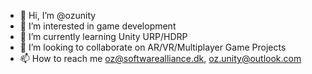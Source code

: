 - 👋 Hi, I’m @ozunity
- 👀 I’m interested in game development 
- 🌱 I’m currently learning Unity URP/HDRP
- 💞️ I’m looking to collaborate on AR/VR/Multiplayer Game Projects
- 📫 How to reach me oz@softwarealliance.dk, oz.unity@outlook.com

<!---
ozunity/ozunity is a ✨ special ✨ repository because its `README.md` (this file) appears on your GitHub profile.
You can click the Preview link to take a look at your changes.
--->
